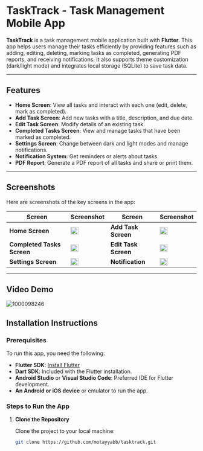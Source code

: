 # TaskTrack - Task Management Mobile App

**TaskTrack** is a task management mobile application built with **Flutter**. This app helps users manage their tasks efficiently by providing features such as adding, editing, deleting, marking tasks as completed, generating PDF reports, and receiving notifications. It also supports theme customization (dark/light mode) and integrates local storage (SQLite) to save task data.

---

## Features

- **Home Screen**: View all tasks and interact with each one (edit, delete, mark as completed).
- **Add Task Screen**: Add new tasks with a title, description, and due date.
- **Edit Task Screen**: Modify details of an existing task.
- **Completed Tasks Screen**: View and manage tasks that have been marked as completed.
- **Settings Screen**: Change between dark and light modes and manage notifications.
- **Notification System**: Get reminders or alerts about tasks.
- **PDF Report**: Generate a PDF report of all tasks and share or print them.

---

## Screenshots

Here are screenshots of the key screens in the app:

| **Screen**               | **Screenshot**                             | **Screen**               | **Screenshot**                             |
|--------------------------|--------------------------------------------|--------------------------|--------------------------------------------|
| **Home Screen**           | <img src="https://github.com/user-attachments/assets/e4de2584-ee36-433f-b90b-fed06637ad3a" width="48%"> | **Add Task Screen**       | <img src="https://github.com/user-attachments/assets/e3aff5e3-82d6-4672-b05b-5d4cc08627d4" width="48%"> |
| **Completed Tasks Screen**| <img src="https://github.com/user-attachments/assets/56b5edc8-dbb8-4220-86f3-39a9ba6b9cca" width="48%"> | **Edit Task Screen**      | <img src="https://github.com/user-attachments/assets/c012d2de-86be-4b2c-ad5d-903860210bcd" width="48%"> |
| **Settings Screen**       | <img src="https://github.com/user-attachments/assets/b4f059e8-1841-49fb-b9d8-d54f8d994d7d" width="48%"> | **Notification**          | <img src="https://github.com/user-attachments/assets/98235a5f-1d28-41b4-99e8-71221e7023be" width="48%"> |




---
## Video Demo
![1000098246](https://github.com/user-attachments/assets/10f2fe03-2309-40b6-a9e8-4f4378779917)


## Installation Instructions

### Prerequisites

To run this app, you need the following:
- **Flutter SDK**: [Install Flutter](https://flutter.dev/docs/get-started/install)
- **Dart SDK**: Included with the Flutter installation.
- **Android Studio** or **Visual Studio Code**: Preferred IDE for Flutter development.
- **An Android or iOS device** or emulator to run the app.

### Steps to Run the App

1. **Clone the Repository**

   Clone the project to your local machine:
   ```bash
   git clone https://github.com/motayyabb/tasktrack.git
